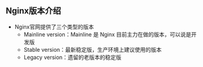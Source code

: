 ## Nginx版本介绍
- Nginx官网提供了三个类型的版本
	- Mainline version：Mainline 是 Nginx 目前主力在做的版本，可以说是开发版
	- Stable version：最新稳定版，生产环境上建议使用的版本
	- Legacy version：遗留的老版本的稳定版